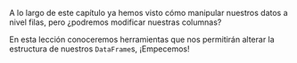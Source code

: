 A lo largo de este capítulo ya hemos visto cómo manipular nuestros datos a nivel filas, pero ¿podremos modificar nuestras columnas? 

En esta lección conoceremos herramientas que nos permitirán alterar la estructura de nuestros `DataFrame`s, ¡Empecemos!
